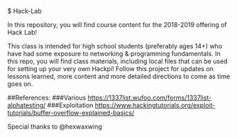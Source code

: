 $ Hack-Lab

In this repository, you will find course content for the 2018-2019 offering of Hack Lab!

This class is intended for high school students (preferably ages 14+) who have had some exposure to networking & programming fundamentals.
In this repo, you will find class materials, including local files that can be used for setting up your very own Hackpi!
Follow this project for updates on lessons learned, more content and more detailed directions to come as time goes on.


##References:
###Various
https://1337list.wufoo.com/forms/1337list-alphatesting/
###Exploitation
https://www.hackingtutorials.org/exploit-tutorials/buffer-overflow-explained-basics/

Special thanks to @hexwaxwing
